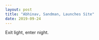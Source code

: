 ```yaml
---
layout: post
title: "Abhinav, Sandman, Launches Site"
date: 2019-09-24
---
```


Exit light, enter night.



